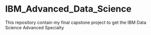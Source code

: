 # IBM_Advanced_Data_Science
This repository contain my final capstone project to get the IBM Data Science Advanced Specialty
